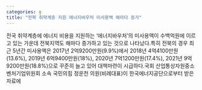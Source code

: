 ```yaml
---
categories: g
title: "전북 취약계층 지원 에너지바우처 미사용액 해마다 증가"
---
```

전국 취약계층에 에너지 비용을 지원하는 ‘에너지바우처’의 미사용액이 수백억원에 이르고 있는 가운데 전북지역도 해마다 증가하고 있는 것으로 나타났다.특히 전북의 경우 최근 5년간 미사용액은 2017년 2억9200만원(9.9%)에서 2018년 4억4100만원(13.6%), 2019년 6억9400만원(18%), 2020년 7억1200만원(17.4%), 2021년 9억9200만원(18.8%)으로 꾸준히 늘고 있어 대책마련이 시급하다.국회 산업통상자원중소벤처기업위원회 소속 국민의힘 정운천 의원(비례대표)이 한국에너지공단으로부터 받은 자료에